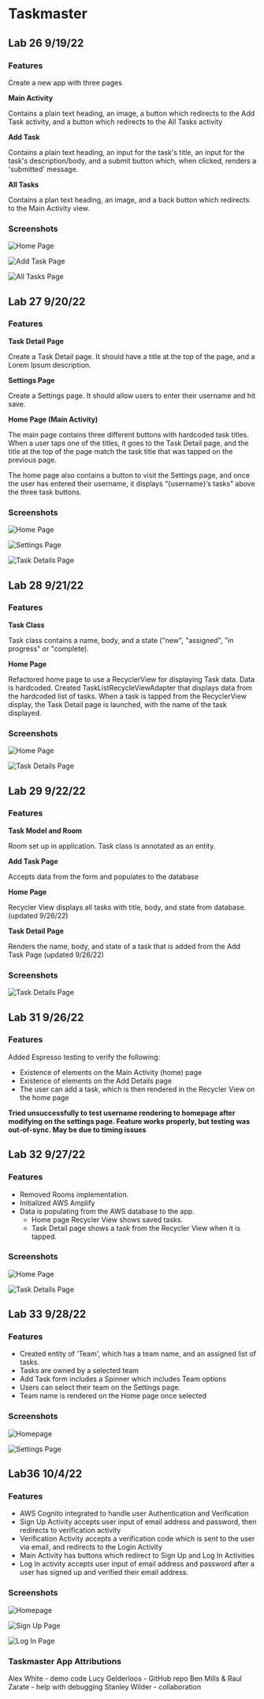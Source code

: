 # Taskmaster

## Lab 26 9/19/22

### Features

Create a new app with three pages

**Main Activity**

Contains a plain text heading, an image, a button which redirects to the Add Task activity, and a button which redirects to the All Tasks activity
    
**Add Task**

Contains a plain text heading, an input for the task's title, an input for the task's description/body, and a submit button which, when clicked, renders a 'submitted' message.
  
**All Tasks**

Contains a plan text heading, an image, and a back button which redirects to the Main Activity view.

### Screenshots

![Home Page](screenshots/taskmaster_homepage.png)

![Add Task Page](screenshots/taskmaster_addtasks.png)

![All Tasks Page](screenshots/taskmaster_alltasks.png)

## Lab 27 9/20/22

### Features

**Task Detail Page**

Create a Task Detail page. It should have a title at the top of the page, and a Lorem Ipsum description.

**Settings Page**

Create a Settings page. It should allow users to enter their username and hit save.

**Home Page (Main Activity)**

The main page contains three different buttons with hardcoded task titles. When a user taps one of the titles, it goes to the Task Detail page, and the title at the top of the page match the task title that was tapped on the previous page.

The home page also contains a button to visit the Settings page, and once the user has entered their username, it displays “{username}’s tasks” above the three task buttons.

### Screenshots

![Home Page](screenshots/taskmaster_home2.png)

![Settings Page](screenshots/taskmaster_settings2.png)

![Task Details Page](screenshots/taskmaster_task_details2.png)

## Lab 28 9/21/22

### Features

**Task Class**

Task class contains a name, body, and a state ("new", "assigned", "in progress" or "complete).

**Home Page**

Refactored home page to use a RecyclerView for displaying Task data. Data is hardcoded.
Created TaskListRecycleViewAdapter that displays data from the hardcoded list of tasks.
When a task is tapped from the RecyclerView display, the Task Detail page is launched, with the name of the task displayed.

### Screenshots

![Home Page](screenshots/taskmaster_home3.png)

![Task Details Page](screenshots/taskmaster_task_details3.png)

## Lab 29 9/22/22

### Features

**Task Model and Room**

Room set up in application. Task class is annotated as an entity.

**Add Task Page**

Accepts data from the form and populates to the database

**Home Page**

Recycler View displays all tasks with title, body, and state from database. (updated 9/26/22)

**Task Detail Page**

Renders the name, body, and state of a task that is added from the Add Task Page (updated 9/26/22)

### Screenshots

![Task Details Page](screenshots/taskmaster_task_details4.png)


## Lab 31 9/26/22

### Features

Added Espresso testing to verify the following:
- Existence of elements on the Main Activity (home) page
- Existence of elements on the Add Details page
- The user can add a task, which is then rendered in the Recycler View on the home page

**Tried unsuccessfully to test username rendering to homepage after modifying on the settings page. Feature works properly, but testing was out-of-sync. May be due to timing issues**


## Lab 32 9/27/22

### Features

- Removed Rooms implementation.
- Initialized AWS Amplify
- Data is populating from the AWS database to the app. 
  - Home page Recycler View shows saved tasks.
  - Task Detail page shows a task from the Recycler View when it is tapped.

### Screenshots

![Home Page](screenshots/taskmaster_home5.png)

![Task Details Page](screenshots/taskmaster_task_details5.png)


## Lab 33 9/28/22

### Features

- Created entity of 'Team', which has a team name, and an assigned list of tasks. 
- Tasks are owned by a selected team
- Add Task form includes a Spinner which includes Team options
- Users can select their team on the Settings page.
- Team name is rendered on the Home page once selected

### Screenshots

![Homepage](screenshots/taskmaster_home6.png)

![Settings Page](screenshots/taskmaster_settings3.png)

## Lab36 10/4/22

### Features

- AWS Cognito integrated to handle user Authentication and Verification
- Sign Up Activity accepts user input of email address and password, then redirects to verification activity
- Verification Activity accepts a verification code which is sent to the user via email, and redirects to the Login Activity
- Main Activity has buttons which redirect to Sign Up and Log In Activities
- Log In activity accepts user input of email address and password after a user has signed up and verified their email address.

### Screenshots

![Homepage](screenshots/taskmaster_home7.png)

![Sign Up Page](screenshots/taskmaster_signup7.png)

![Log In Page](screenshots/taskmaster_login7.png)

### Taskmaster App Attributions

Alex White - demo code
Lucy Gelderloos - GitHub repo
Ben Mills & Raul Zarate - help with debugging
Stanley Wilder - collaboration
